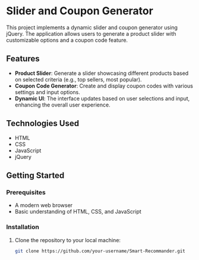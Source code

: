 # Slider and Coupon Generator

This project implements a dynamic slider and coupon generator using jQuery. The application allows users to generate a product slider with customizable options and a coupon code feature. 

## Features

- **Product Slider**: Generate a slider showcasing different products based on selected criteria (e.g., top sellers, most popular).
- **Coupon Code Generator**: Create and display coupon codes with various settings and input options.
- **Dynamic UI**: The interface updates based on user selections and input, enhancing the overall user experience.

## Technologies Used

- HTML
- CSS
- JavaScript
- jQuery

## Getting Started

### Prerequisites

- A modern web browser
- Basic understanding of HTML, CSS, and JavaScript

### Installation

1. Clone the repository to your local machine:

   ```bash
   git clone https://github.com/your-username/Smart-Recommander.git
